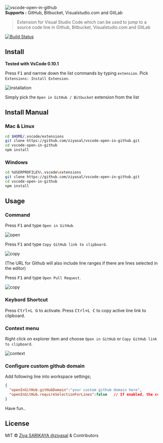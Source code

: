 ![vscode-open-in-github](images/icon_200.png?raw=true "Open in GitHub / Bitbucket / visualstudio.com")  
**Supports :** GitHub, Bitbucket, Visualstudio.com and GitLab

> Extension for Visual Studio Code which can be used to jump to a source code line in Github, Bitbucket, Visualstudio.com and GitLab

[![Build Status](https://travis-ci.org/ziyasal/vscode-open-in-github.svg?branch=master)](https://travis-ci.org/ziyasal/vscode-open-in-github)

## Install

**Tested with VsCode 0.10.1**  

Press <kbd>F1</kbd> and narrow down the list commands by typing `extension`. Pick `Extensions: Install Extension`.

![installation](screenshots/install.png?raw=true "installation")

Simply pick the `Open in GitHub / Bitbucket` extension from the list

## Install Manual

### Mac & Linux

```sh
cd $HOME/.vscode/extensions
git clone https://github.com/ziyasal/vscode-open-in-github.git
cd vscode-open-in-github
npm install
```

### Windows

```sh
cd %USERPROFILE%\.vscode\extensions
git clone https://github.com/ziyasal/vscode-open-in-github.git
cd vscode-open-in-github
npm install
```

## Usage

### Command

Press <kbd>F1</kbd> and type `Open in GitHub`.

![open](screenshots/open-in-github.png?raw=true "Open function")

Press <kbd>F1</kbd> and type `Copy GitHub link to clipboard`.

![copy](screenshots/copy.png?raw=true "Copy function")

(The URL for Github will also include line ranges if there are lines selected in the editor)

Press <kbd>F1</kbd> and type `Open Pull Request`.

![copy](screenshots/pull-req-cmd.png?raw=true "Copy function")

### Keybord Shortcut

 Press <kbd>Ctrl+L G</kbd> to activate.
 Press <kbd>Ctrl+L C</kbd> to copy active line link to clipboard.

### Context menu

Right click on explorer item and choose `Open in GitHub` or `Copy GitHub link to clipboard`.

![context](screenshots/context-menu.png?raw=true "Context menu options")

### Configure custom github domain

Add following line into workspace settings;

```json
{
  "openInGitHub.gitHubDomain":"your custom github domain here",
  "openInGitHub.requireSelectionForLines":false   // If enabled, the copied or opened URL won't include line number(s) unless there's an active selection
}
```

Have fun..

## License

MIT © [Ziya SARIKAYA @ziyasal](https://github.com/ziyasal) & Contributors
